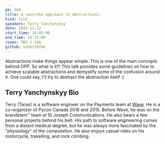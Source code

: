 ```yaml
---
pk: 504
title: A concrete approach to abstractions.
kind: talk
speakers: Terry Yanchynskyy
date: 2016-11-12
start_time: 14:05:00
end_time: 14:15:00
rooms: TRS 2-166
github: onebit0fme
---
```


Abstractions make things appear simple. This is one of the main concepts behind OPP. So what is it?! This talk provides some guidelines on how to achieve scalable abstractions and demystify some of the confusion around it. One could say, I'll try to abstract the abstraction itself :) 

## Terry Yanchynskyy Bio

Terry (Taras) is a software engineer on the Payments team at [Wave](https://www.waveapps.com/). He is a co-organizer of Pycon Canada 2016 and 2015. Before Wave, he was on the brandstem™ team at St Joseph Communications. He also bears a few personal projects behind his belt. His path to software engineering comes from a distant medical degree, but he was always more fascinated by the "physiology" of the computation. He also enjoys casual rides on his motorcycle, travelling, and rock climbing. 